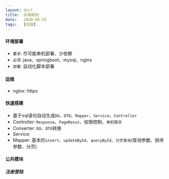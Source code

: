 ```yaml
---
layout: dict
title:  后端规划
date:   2020-09-25
tags:   [后端]
---
```


#### 环境部署

* `要求`: 尽可能单机部署、少依赖
* `必须`: java、springboot、mysql、nginx
* `部署`: 自动化脚本部署

#### 运维

* nginx: https

#### 快速搭建

* 基于sql语句自动生成`DO`、`DTO`、`Mapper`、`Service`、`Controller`
* Controller: `Response`、`PageResut`、权限控制、`单机限流`
* Converter: `DO`、`DTO`转换
* Service: 
* Mapper: 基本的`insert`、`updateById`、`queryById`、`分页查询`(查询参数、排序参数、分页)

#### 公共模块

##### 注册登陆
